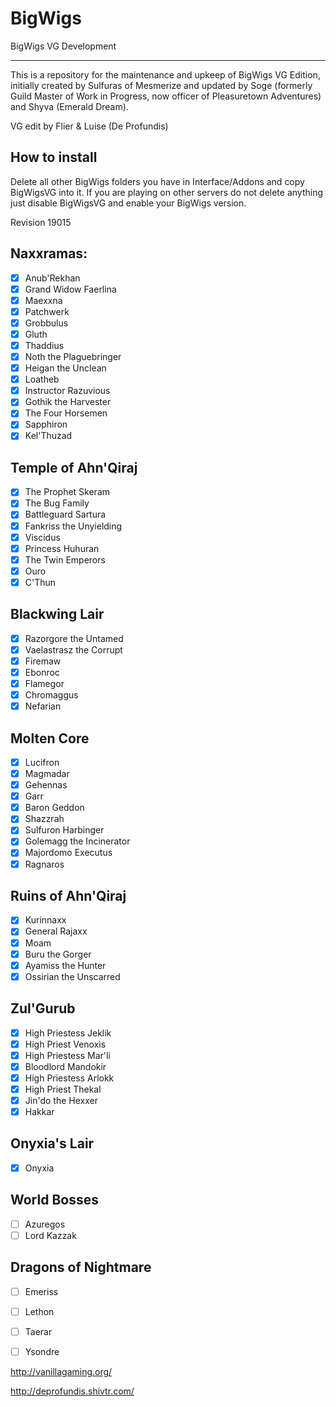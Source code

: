 BigWigs
========

BigWigs VG Development
___________________________

This is a repository for the maintenance and upkeep of BigWigs VG Edition, initially created by Sulfuras of Mesmerize and updated by Soge (formerly Guild Master of Work in Progress, now officer of Pleasuretown Adventures) and Shyva (Emerald Dream).

VG edit by Flier & Luise (De Profundis)

## How to install

Delete all other BigWigs folders you have in Interface/Addons and copy BigWigsVG into it.
If you are playing on other servers do not delete anything just disable BigWigsVG and enable your BigWigs version.

Revision 19015

## Naxxramas:
- [x] Anub'Rekhan
- [x] Grand Widow Faerlina
- [x] Maexxna
- [x] Patchwerk
- [x] Grobbulus
- [x] Gluth
- [x] Thaddius
- [x] Noth the Plaguebringer
- [x] Heigan the Unclean
- [x] Loatheb
- [x] Instructor Razuvious
- [x] Gothik the Harvester
- [x] The Four Horsemen
- [x] Sapphiron
- [x] Kel'Thuzad

## Temple of Ahn'Qiraj
- [x] The Prophet Skeram
- [x] The Bug Family
- [x] Battleguard Sartura
- [x] Fankriss the Unyielding
- [x] Viscidus
- [x] Princess Huhuran
- [x] The Twin Emperors
- [x] Ouro
- [x] C'Thun  

## Blackwing Lair
- [x] Razorgore the Untamed
- [x] Vaelastrasz the Corrupt
- [x] Firemaw
- [x] Ebonroc
- [x] Flamegor
- [x] Chromaggus
- [x] Nefarian

## Molten Core
- [x] Lucifron
- [x] Magmadar
- [x] Gehennas
- [x] Garr
- [x] Baron Geddon
- [x] Shazzrah
- [x] Sulfuron Harbinger
- [x] Golemagg the Incinerator
- [x] Majordomo Executus
- [x] Ragnaros

## Ruins of Ahn'Qiraj
- [x] Kurinnaxx
- [x] General Rajaxx
- [x] Moam
- [x] Buru the Gorger
- [x] Ayamiss the Hunter
- [x] Ossirian the Unscarred

## Zul'Gurub
- [x] High Priestess Jeklik
- [x] High Priest Venoxis
- [x] High Priestess Mar'li
- [x] Bloodlord Mandokir
- [x] High Priestess Arlokk
- [x] High Priest Thekal
- [x] Jin'do the Hexxer
- [x] Hakkar

## Onyxia's Lair
- [x] Onyxia

## World Bosses
- [ ] Azuregos
- [ ] Lord Kazzak

##  Dragons of Nightmare
- [ ] Emeriss
- [ ] Lethon
- [ ] Taerar
- [ ] Ysondre



http://vanillagaming.org/

http://deprofundis.shivtr.com/
